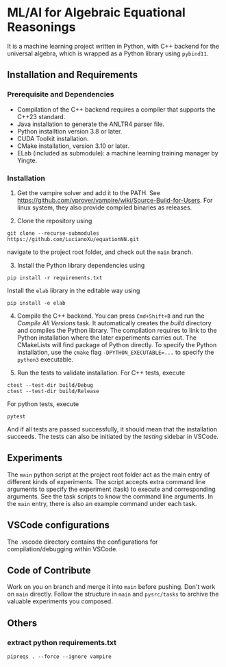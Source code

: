 # ML/AI for Algebraic Equational Reasonings
It is a machine learning project written in Python, with C++ backend for the universal algebra, which is wrapped as a Python library using `pybind11`.

## Installation and Requirements

### Prerequisite and Dependencies
- Compilation of the C++ backend requires a compiler that supports the C++23 standard.
- Java installation to generate the ANLTR4 parser file.
- Python installtion version 3.8 or later.
- CUDA Toolkit installation.
- CMake installation, version 3.10 or later.
- ELab (included as submodule): a machine learning training manager by Yingte.

### Installation
1. Get the vampire solver and add it to the PATH. See https://github.com/vprover/vampire/wiki/Source-Build-for-Users.
For linux system, they also provide compiled binaries as releases.

2. Clone the repository using 
```
git clone --recurse-submodules https://github.com/LucianoXu/equationNN.git
```
navigate to the project root folder, and check out the `main` branch.

3. Install the Python library dependencies using
```
pip install -r requirements.txt
```
Install the `elab` library in the editable way using
```
pip install -e elab
```

4. Compile the C++ backend. You can press `Cmd+Shift+B` and run the *Compile All Versions* task. It automatically creates the *build* directory and compiles the Python library. The compilation requires to link to the Python installation where the later experiments carries out. The CMakeLists will find package of Python directly. To specify the Python installation, use the `cmake` flag `-DPYTHON_EXECUTABLE=...` to specify the `python3` executable.

5. Run the tests to validate installation. For C++ tests, execute
```
ctest --test-dir build/Debug
ctest --test-dir build/Release
```
For python tests, execute
```
pytest
```
And if all tests are passed successfully, it should mean that the installation succeeds.
The tests can also be initiated by the *testing* sidebar in VSCode.

## Experiments

The `main` python script at the project root folder act as the main entry of different kinds of experiments. 
The script accepts extra command line arguments to specify the experiment (task) to execute and corresponding arguments.
See the task scripts to know the command line arguments. In the `main` entry, there is also an example command under each task.

## VSCode configurations
The .vscode directory contains the configurations for compilation/debugging within VSCode.


## Code of Contribute
Work on you on branch and merge it into `main` before pushing. Don't work on `main` directly.
Follow the structure in `main` and `pysrc/tasks` to archive the valuable experiments you composed.


## Others

### extract python requirements.txt
```
pipreqs . --force --ignore vampire
```